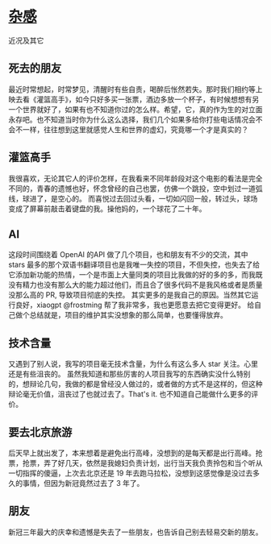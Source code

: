 # [杂感](https://github.com/yihong0618/gitblog/issues/262)

近况及其它

## 死去的朋友

最近时常想起，时常梦见，清醒时有些自责，喝醉后怅然若失。那时我们相约等上映去看《灌篮高手》，如今只好多买一张票，酒边多放一个杯子，有时候想想有另一个世界就好了，如果有也不知道你过的怎么样。希望，它，真的作为生的对立面永存吧。也不知道当时你为什么这么选择，我们几个如果多给你打些电话情况会不会不一样，往往想到这里就感觉人生和世界的虚幻，究竟哪一个才是真实的？

## 灌篮高手

我很喜欢，无论其它人的评价怎样，在我看来不同年龄段对这个电影的看法是完全不同的，青春的遗憾也好，怀念曾经的自己也罢，仿佛一个跳投，空中划过一道弧线，球进了，是空心的。
而喜悦过去回过头看，一切如闪回一般，转过头，球场变成了屏幕前敲击着键盘的我。操他妈的，一个球花了二十年。

## AI

这段时间围绕着 OpenAI 的API 做了几个项目，也和朋友有不少的交流，其中 stars 最多的那个双语书翻译项目也是我唯一失控的项目，不但失控，也失去了给它添加新功能的热情，一个是市面上大量同类的项目比我做的好的多的多，而我既没有精力也没有那么大的能力超过他们，而且合了很多代码不是我风格或者是质量没那么高的 PR, 导致项目彻底的失控。
其实更多的是我自己的原因。当然其它运行良好，xiaogpt @frostming  帮了我非常多，我也更愿意去把它变得更好。
给自己做个总结就是，项目的维护其实没想象的那么简单，也要懂得放弃。

## 技术含量

又遇到了别人说，我写的项目毫无技术含量，为什么有这么多人 star 关注。心里还是有些沮丧的。
虽然我知道和那些厉害的人项目我写的东西确实没什么特别的，想辩论几句，我做的都是曾经没人做过的，或者做的方式不是这样的，但这种辩论毫无价值，沮丧过了也就过去了。That's it. 也不知道自己能做什么更多的评价。

## 要去北京旅游

后天早上就出发了，本来想着是避免出行高峰，没想到的是每天都是出行高峰。抢票，抢票，弄了好几天，依然是我媳妇负责计划，出行当天我负责拎包和当个听从一切指挥的傻逼，上次去北京还是 19 年去跑马拉松，没想到这感觉像是没过去多久的事情，但因为新冠竟然过去了 3 年了。

## 朋友

新冠三年最大的庆幸和遗憾是失去了一些朋友，也告诉自己别去轻易交新的朋友。

